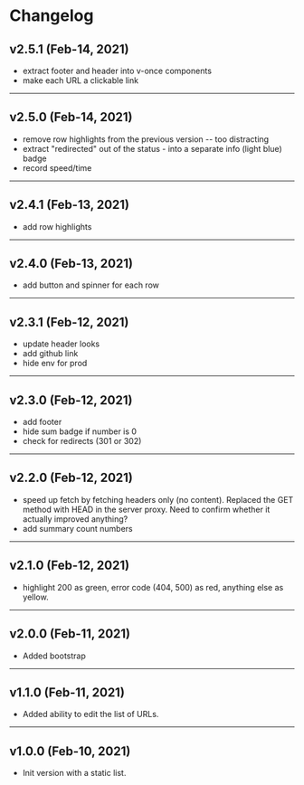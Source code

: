 # Changelog

## v2.5.1 (Feb-14, 2021)

- extract footer and header into v-once components
- make each URL a clickable link

---

## v2.5.0 (Feb-14, 2021)

- remove row highlights from the previous version -- too distracting
- extract "redirected" out of the status - into a separate info (light blue) badge
- record speed/time

---

## v2.4.1 (Feb-13, 2021)

- add row highlights

---

## v2.4.0 (Feb-13, 2021)

- add button and spinner for each row

---

## v2.3.1 (Feb-12, 2021)

- update header looks
- add github link
- hide env for prod

---

## v2.3.0 (Feb-12, 2021)

- add footer
- hide sum badge if number is 0
- check for redirects (301 or 302)

---

## v2.2.0 (Feb-12, 2021)

- speed up fetch by fetching headers only (no content). Replaced the GET method with HEAD in the server proxy. Need to confirm whether it actually improved anything?
- add summary count numbers

---

## v2.1.0 (Feb-12, 2021)

- highlight 200 as green, error code (404, 500) as red, anything else as yellow.

---

## v2.0.0 (Feb-11, 2021)

- Added bootstrap

---

## v1.1.0 (Feb-11, 2021)

- Added ability to edit the list of URLs.

---

## v1.0.0 (Feb-10, 2021)

- Init version with a static list.
